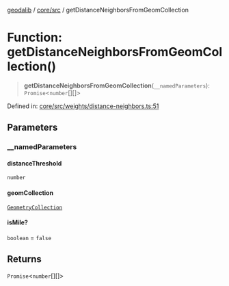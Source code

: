 [geodalib](../../../modules.md) / [core/src](../index.md) / getDistanceNeighborsFromGeomCollection

# Function: getDistanceNeighborsFromGeomCollection()

> **getDistanceNeighborsFromGeomCollection**(`__namedParameters`): `Promise`\<`number`[][]\>

Defined in: [core/src/weights/distance-neighbors.ts:51](https://github.com/GeoDaCenter/geoda-lib/blob/fd732718ef3d9fb5e87d0aa5ef9ee659a7cf3f31/js/packages/core/src/weights/distance-neighbors.ts#L51)

## Parameters

### \_\_namedParameters

#### distanceThreshold

`number`

#### geomCollection

[`GeometryCollection`](../classes/GeometryCollection.md)

#### isMile?

`boolean` = `false`

## Returns

`Promise`\<`number`[][]\>
